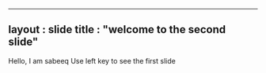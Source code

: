----------------
layout : slide
title : "welcome to the second slide"
---------------
Hello, I am sabeeq
Use left key to see the first slide
